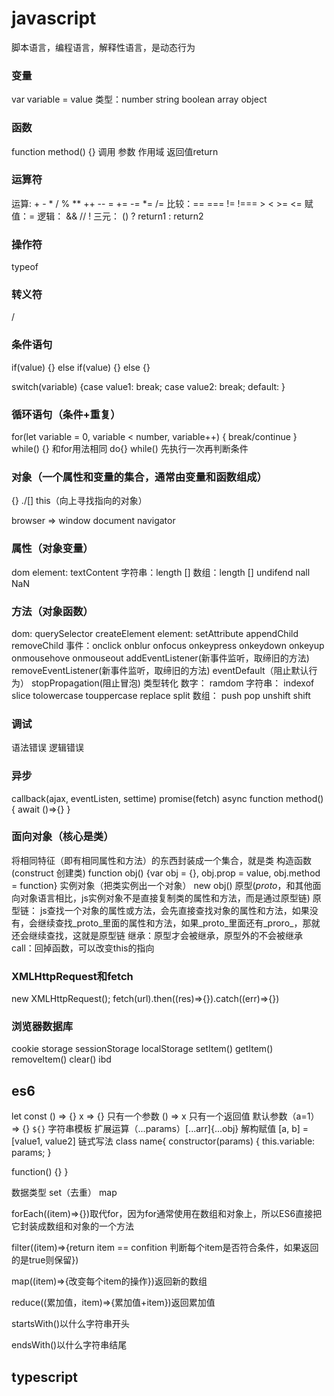 # javascript

脚本语言，编程语言，解释性语言，是动态行为

### 变量
var variable = value
类型：number string boolean array object

### 函数
function method() {}
调用
参数
作用域
返回值return

### 运算符 
运算: + - * / % ** ++ -- = += -= *= /=
比较：== === != !=== > < >= <=
赋值：= 
逻辑： && // !
三元： () ? return1 : return2

### 操作符 
typeof

### 转义符 
/

### 条件语句
if(value) {} else if(value) {} else {}

switch(variable) {case value1: break; case value2: break; default: }

### 循环语句（条件+重复）
for(let variable = 0, variable < number, variable++) { break/continue }
while() {} 和for用法相同
do{} while() 先执行一次再判断条件

### 对象（一个属性和变量的集合，通常由变量和函数组成）
{}
./[]
this（向上寻找指向的对象）

browser => window document navigator

### 属性（对象变量）
dom
element: textContent
字符串：length []
数组：length []
undifend
nall
NaN


### 方法（对象函数）
dom: querySelector createElement
element: setAttribute appendChild removeChild
事件：onclick onblur onfocus onkeypress onkeydown onkeyup onmousehove onmouseout addEventListener(新事件监听，取缔旧的方法) removeEventListener(新事件监听，取缔旧的方法) eventDefault（阻止默认行为） stopPropagation(阻止冒泡)
类型转化
数字： ramdom
字符串： indexof slice tolowercase touppercase replace split
数组： push pop unshift shift


### 调试 
语法错误
逻辑错误

### 异步
callback(ajax, eventListen, settime)
promise(fetch)
async function method(){ await ()=>{} }

### 面向对象（核心是类）
将相同特征（即有相同属性和方法）的东西封装成一个集合，就是类
构造函数(construct 创建类)
function obj() {var obj = {}, obj.prop = value, obj.method = function}
实例对象（把类实例出一个对象）
new obj()
原型(_proto_，和其他面向对象语言相比，js实例对象不是直接复制类的属性和方法，而是通过原型链)
原型链： js查找一个对象的属性或方法，会先直接查找对象的属性和方法，如果没有，会继续查找_proto_里面的属性和方法，如果_proto_里面还有_proro_，那就还会继续查找，这就是原型链
继承：原型才会被继承，原型外的不会被继承
call：回掉函数，可以改变this的指向

### XMLHttpRequest和fetch

new XMLHttpRequest();
fetch(url).then((res)=>{}).catch((err)=>{})

### 浏览器数据库
cookie
storage 
sessionStorage localStorage
setItem() getItem() removeItem() clear()
ibd

## es6

let const
() => {}
x => {} 只有一个参数
() => x 只有一个返回值
默认参数（a=1）=> {}
`${}` 字符串模板
扩展运算（...params）[...arr]{...obj}
解构赋值 [a, b] = [value1, value2]
链式写法
class name{
 constructor(params) {
  this.variable: params;
 }
 
 function() {}
}

数据类型
set（去重） map

forEach((item)=>{})取代for，因为for通常使用在数组和对象上，所以ES6直接把它封装成数组和对象的一个方法

filter((item)=>{return item == confition 判断每个item是否符合条件，如果返回的是true则保留})

map((item)=>{改变每个item的操作})返回新的数组

reduce((累加值，item)=>{累加值+item})返回累加值

startsWith()以什么字符串开头

endsWith()以什么字符串结尾


## typescript
